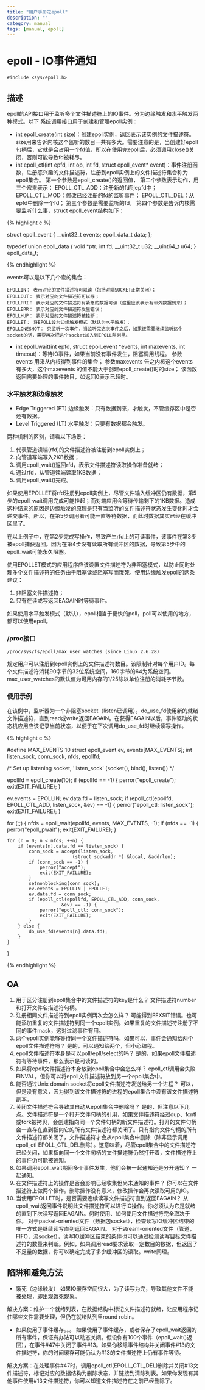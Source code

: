 ```yaml
---
title: "用户手册之epoll"
description: ""
category: manual
tags: [manual, epoll]
---
```


# epoll - IO事件通知

	#include <sys/epoll.h>

## 描述
epoll的API接口用于监听多个文件描述符上的IO事件。分为边缘触发和水平触发两种模式。以下	系统调用接口用于创建和管理epoll实例：

 - int epoll_create(int size)：创建epoll实例，返回表示该实例的文件描述符。
 size用来告诉内核这个监听的数目一共有多大。需要注意的是，当创建好epoll句柄后，它就是会占用一个fd值，所以在使用完epoll后，必须调用close()关闭，否则可能导致fd被耗尽。
 - int epoll_ctl(int epfd, int op, int fd, struct epoll_event* event)：事件注册函数，注册感兴趣的文件描述符，注册到epoll实例上的文件描述符集合称为epoll集合。
 第一个参数是epoll_create()的返回值，
 第二个参数表示动作，用三个宏来表示：
   EPOLL_CTL_ADD：注册新的fd到epfd中；
   EPOLL_CTL_MOD：修改已经注册的fd的监听事件；
   EPOLL_CTL_DEL：从epfd中删除一个fd；
  第三个参数是需要监听的fd，
  第四个参数是告诉内核需要监听什么事，struct epoll_event结构如下：

{% highlight c %}

struct epoll_event {
  __uint32_t events;
  epoll_data_t data;
};

typedef union epoll_data {
  void *ptr;
  int fd;
  __uint32_t u32;
  __uint64_t u64;
} epoll_data_t;

{% endhighlight %}

events可以是以下几个宏的集合：

	EPOLLIN： 表示对应的文件描述符可以读（包括对端SOCKET正常关闭）；
	EPOLLOUT： 表示对应的文件描述符可以写；
	EPOLLPRI： 表示对应的文件描述符有紧急的数据可读（这里应该表示有带外数据到来）；
    EPOLLERR： 表示对应的文件描述符发生错误；
    EPOLLHUP： 表示对应的文件描述符被挂断；
    EPOLLET： 将EPOLL设为边缘触发模式（默认为水平触发）；
    EPOLLONESHOT： 只监听一次事件，当监听完这次事件之后，如果还需要继续监听这个socket的话，需要再次把这个socket加入到EPOLL队列里。
 - int epoll_wait(int epfd, struct epoll_event *events, int maxevents, int timeout)：等待IO事件，如果当前没有事件发生，阻塞调用线程。
 参数events 用来从内核得到事件的集合；
 参数maxevents 告之内核这个events 有多大，这个maxevents 的值不能大于创建epoll_create()时的size；
该函数返回需要处理的事件数目，如返回0表示已超时。

### 水平触发和边缘触发

 - Edge Triggered (ET) 边缘触发：只有数据到来，才触发，不管缓存区中是否还有数据。
 - Level Triggered (LT) 水平触发：只要有数据都会触发。

两种机制的区别，请看以下场景：

 1. 代表管道读端(rfd)的文件描述符被注册到epoll实例上；
 2. 向管道写端写入2KB数据；
 3. 调用epoll_wait()返回rfd，表示文件描述符读取操作准备就绪；
 4. 通过rfd，从管道读端读取1KB数据；
 5. 调用epoll_wait()完成。

如果使用EPOLLET将rfd注册到epoll实例上，尽管文件输入缓冲区仍有数据，第5步的epoll_wait调用完成可能挂起；而对端应用会等待传输剩下的1KB数据。造成这种结果的原因是边缘触发的原理是只有当监听的文件描述符状态发生变化时才会递交事件。所以，在第5步调用者可能一直等待数据，而此时数据其实已经在缓冲区里了。

在以上例子中，在第2步完成写操作，导致产生rfd上的可读事件，该事件在第3步被epoll捕获返回。因为在第4步没有读取所有缓冲区的数据，导致第5步中的epoll_wait可能永久阻塞。

使用EPOLLET模式的应用程序应该设置文件描述符为非阻塞模式，以防止同时处理多个文件描述符的任务由于阻塞读或阻塞写而饿死。使用边缘触发epoll的两条建议：

 1. 非阻塞文件描述符；
 2. 只有在读或写返回EAGAIN时等待事件。

如果使用水平触发模式（默认），epoll相当于更快的poll，poll可以使用的地方，都可以使用epoll。

### /proc接口
	/proc/sys/fs/epoll/max_user_watches (since Linux 2.6.28)

规定用户可以注册到epoll实例上的文件描述符数目。该限制针对每个用户ID。每个文件描述符消耗90字节的32位系统空间，160字节的64为系统空间。max_user_watches的默认值为可用内存的1/25除以单位注册的消耗字节数。

### 使用示例
在该例中，监听器为一个非阻塞socket（listen已调用）。do_use_fd使用新的就绪文件描述符，直到read或write返回EAGAIN。在获得EAGAIN以后，事件驱动的状态机应用应该记录当前状态，以便于在下次调用do_use_fd时继续读写操作。

{% highlight c %}

#define MAX_EVENTS 10
struct epoll_event ev, events[MAX_EVENTS];
int listen_sock, conn_sock, nfds, epollfd;

/* Set up listening socket, 'listen_sock' (socket(),
   bind(), listen()) */

epollfd = epoll_create(10);
if (epollfd == -1) {
    perror("epoll_create");
    exit(EXIT_FAILURE);
}

ev.events = EPOLLIN;
ev.data.fd = listen_sock;
if (epoll_ctl(epollfd, EPOLL_CTL_ADD, listen_sock, &ev) == -1) {
    perror("epoll_ctl: listen_sock");
    exit(EXIT_FAILURE);
}

for (;;) {
    nfds = epoll_wait(epollfd, events, MAX_EVENTS, -1);
    if (nfds == -1) {
        perror("epoll_pwait");
        exit(EXIT_FAILURE);
    }

    for (n = 0; n < nfds; ++n) {
        if (events[n].data.fd == listen_sock) {
            conn_sock = accept(listen_sock,
                            (struct sockaddr *) &local, &addrlen);
            if (conn_sock == -1) {
                perror("accept");
                exit(EXIT_FAILURE);
            }
            setnonblocking(conn_sock);
            ev.events = EPOLLIN | EPOLLET;
            ev.data.fd = conn_sock;
            if (epoll_ctl(epollfd, EPOLL_CTL_ADD, conn_sock,
                        &ev) == -1) {
                perror("epoll_ctl: conn_sock");
                exit(EXIT_FAILURE);
            }
        } else {
            do_use_fd(events[n].data.fd);
        }
    }
}

{% endhighlight %}

## QA

 1. 用于区分注册到epoll集合中的文件描述符的key是什么？
	 文件描述符number和打开文件名描述符句柄。
 2. 注册相同文件描述符到epoll实例两次会怎么样？
	 可能得到EEXSIT错误。也可能添加重复的文件描述符到同一个epoll实例。如果重复的文件描述符注册了不同的事件mask，这对过滤事件有用。
 3. 两个epoll实例能够等待同一个文件描述符吗，如果可以，事件会通知给两个epoll文件描述符吗？
	 是的，可以通知给两个，但小心编程。
 4. epoll文件描述符本身是可以poll/epll/select的吗？
	 是的，如果epoll文件描述符有等待事件，那么表示是可读的。
 5. 如果将epoll文件描述符本身放到epoll集合中会怎么样？
	 epoll_ctl调用会失败EINVAL。但你可以将epoll文件描述符放到另一个epoll集合中。
 6. 能否通过Unix domain socket将epoll文件描述符发送给另一个进程？
	 可以，但是没有意义，因为得到该文件描述符的进程的epoll集合中没有该文件描述符副本。
 7. 关闭文件描述符会导致其自动从epoll集合中删除吗？
	 是的，但注意以下几点。文件描述符是一个打开文件句柄的引用，如果文件描述符经过dup、fcntl或fork被拷贝，会创建指向同一个文件句柄的新文件描述符。打开的文件句柄会一直存在直到指向它的所有文件描述符都关闭了。只有指向文件句柄的所有文件描述符都关闭了，文件描述符才会从epoll集合中删除（除非显示调用epoll_ctl EPOLL_CTL_DEL删除）。这意味着，尽管epoll集合中的文件描述符已经关闭，如果指向同一个文件句柄的文件描述符仍然打开着，文件描述符上的事件仍可能被通知。
 8. 如果调用epoll_wait期间多个事件发生，他们会被一起通知还是分开通知？
	 一起通知。
 9. 在文件描述符上的操作是否会影响已经收集但尚未通知的事件？
	 你可以在文件描述符上做两个操作。删除操作没有意义，修改操作会再次读取可用的IO。
 10. 当使用EPOLLET时，是否需要连续读写文件描述符直到返回EAGAIN？
	从epoll_wait返回事件说明此文件描述符可以进行IO操作。你必须认为它是就绪的直到下次读写返回EAGAIN。何时使用、如何使用文件描述符完全取决于你。
	对于packet-oriented文件（数据包socket），检查读写IO缓冲区结束的唯一方式是继续读写直到返回EAGAIN。
	对于stream-oriented文件（管道，FIFO，流socket），读写IO缓冲区结束的条件也可以通过检测读写目标文件描述符的数量来判断。例如，如果调用read要求读取一定数目的数据，但返回了不足量的数据，你可以确定完成了多少缓冲区的读取。write同理。

## 陷阱和避免方法

 - 饿死（边缘触发）
如果IO缓存空间很大，为了读写为完，导致其他文件不能被处理，即出现饿死现象。

解决方案：维护一个就绪列表，在数据结构中标记文件描述符就绪，让应用程序记住哪些文件需要处理，但仍在就绪队列里round robin。

 - 如果使用了事件缓存。。。
 如果使用了事件缓存，或者保存了epoll_wait返回的所有事件，保证有办法可以动态关闭。假设你有100个事件（epoll_wait()返回），在事件#47中关闭了事件#13。如果你移除事件结构并关闭事件#13的文件描述符，你的时间缓存可能仍认为#13的文件描述符上仍有事件等待。

解决方案：在处理事件#47时，调用epoll_ctl(EPOLL_CTL_DEL)删除并关闭#13文件描述符，标记对应的数据结构为删除状态，并链接到清除列表。如果你发现有其他事件使用#13文件描述符，你可以知道文件描述符在之前已经删除了。

